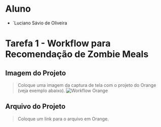 # Aluno
* `Luciano Sávio de Oliveira

# Tarefa 1 - Workflow para Recomendação de Zombie Meals

## Imagem do Projeto
> Coloque uma imagem da captura de tela com o projeto do Orange (veja exemplo abaixo).
![Workflow Orange](images/zombie-meals-tree.png)

## Arquivo do Projeto
> Coloque um link para o arquivo em Orange.
